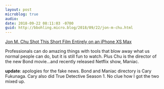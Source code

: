 ```yaml
---
layout: post
microblog: true
audio: 
date: 2018-09-22 08:11:03 -0700
guid: http://bbohling.micro.blog/2018/09/22/jon-m-chu.html
---
```

[Jon M. Chu Shot This Short Film Entirely on an iPhone XS Max](https://www.wired.com/story/jon-m-chu-short-film-shot-on-iphone-xs-max/) 

Professionals can do amazing things with tools that blow away what us normal people can do, but it is still fun to watch. Plus Chu is the director of the new Bond movie...and recently released Netflix show, Maniac.

**update**: apologies for the fake news. Bond and Maniac directory is Cary Fukunaga. Cary also did True Detective Season 1. No clue how I got the two mixed up.
